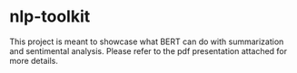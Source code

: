 # nlp-toolkit
This project is meant to showcase what BERT can do with summarization and sentimental analysis. Please refer to the pdf presentation attached for more details.
